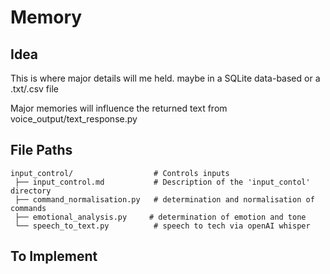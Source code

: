 # Memory

## Idea

This is where major details will me held. maybe in a SQLite data-based or a .txt/.csv file

Major memories will influence the returned text from voice_output/text_response.py

## File Paths

    input_control/                  # Controls inputs
     ├── input_control.md           # Description of the 'input_contol' directory
     ├── command_normalisation.py   # determination and normalisation of commands
     ├── emotional_analysis.py     # determination of emotion and tone
     └── speech_to_text.py          # speech to tech via openAI whisper

## To Implement
